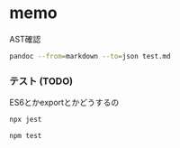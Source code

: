 # memo

AST確認

```bash
pandoc --from=markdown --to=json test.md
```

### テスト (TODO)
ES6とかexportとかどうするの
```bash
npx jest

npm test
```
